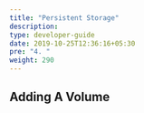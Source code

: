 ```yaml
---
title: "Persistent Storage"
description:
type: developer-guide
date: 2019-10-25T12:36:16+05:30
pre: "4. "
weight: 290
---
```

## Adding A Volume